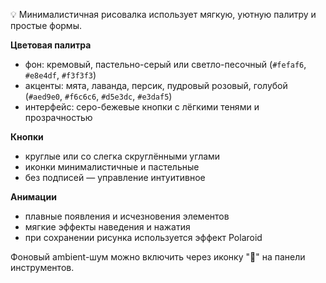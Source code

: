 💡 Минималистичная рисовалка использует мягкую, уютную палитру и простые формы.

**Цветовая палитра**
- фон: кремовый, пастельно-серый или светло-песочный (`#fefaf6`, `#e8e4df`, `#f3f3f3`)
- акценты: мята, лаванда, персик, пудровый розовый, голубой (`#aed9e0`, `#f6c6c6`, `#d5e3dc`, `#e3daf5`)
- интерфейс: серо-бежевые кнопки с лёгкими тенями и прозрачностью

**Кнопки**
- круглые или со слегка скруглёнными углами
- иконки минималистичные и пастельные
- без подписей — управление интуитивное

**Анимации**
- плавные появления и исчезновения элементов
- мягкие эффекты наведения и нажатия
- при сохранении рисунка используется эффект Polaroid

Фоновый ambient-шум можно включить через иконку "🎵" на панели инструментов.
